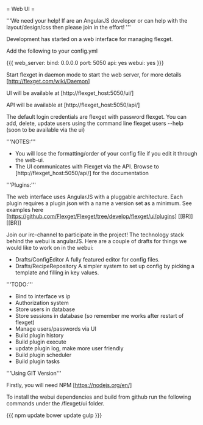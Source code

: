 = Web UI =

'''We need your help! If are an AngularJS developer or can help with the layout/design/css then please join in the effort! '''

Development has started on a web interface for managing flexget.

Add the following to your config.yml

{{{
web_server:
  bind: 0.0.0.0
  port: 5050
api: yes
webui: yes
}}}

Start flexget in daemon mode to start the web server, for more details [http://flexget.com/wiki/Daemon]

UI will be available at [http://flexget_host:5050/ui/]

API will be available at [http://flexget_host:5050/api/]

The default login credentials are flexget with password flexget. You can add, delete, update users using the command line flexget users --help (soon to be available via the ui) 

'''NOTES:'''
- You will lose the formatting/order of your config file if you edit it through the web-ui.
- The UI communicates with Flexget via the API. Browse to [http://flexget_host:5050/api/] for the documentation


'''Plugins:'''

The web interface uses AngularJS with a pluggable architecture. Each plugin requires a plugin.json with a name a version set as a minimum. See examples here [https://github.com/Flexget/Flexget/tree/develop/flexget/ui/plugins]
[[BR]]
[[BR]]


Join our irc-channel to participate in the project! The technology stack behind the webui is angularJS.
Here are a couple of drafts for things we would like to work on in the webui:
- Drafts/ConfigEditor A fully featured editor for config files.
- Drafts/RecipeRepository A simpler system to set up config by picking a template and filling in key values.

'''TODO:'''

- Bind to interface vs ip
- Authorization system 
- Store users in database
- Store sessions in database (so remember me works after restart of flexget)
- Manage users/passwords via UI
- Build plugin history
- Build plugin execute
- update plugin log, make more user friendly
- Build plugin scheduler
- Build plugin tasks

'''Using GIT Version'''

Firstly, you will need NPM [https://nodejs.org/en/]

To install the webui dependencies and build from github run the following commands under the <github>/flexget/ui folder.

{{{
 npm update
 bower update
 gulp
}}}

